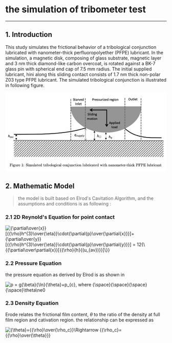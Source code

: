# the simulation of tribometer test
------

## 1.	Introduction

This study simulates the frictional behavior of a tribological conjunction lubricated with nanometer-thick perfluoropolyether (PFPE) lubricant. In the simulation, a magnetic disk, composing of glass substrate, magnetic layer and 3 nm thick diamond-like carbon overcoat, is rotated against a BK-7 glass pin with spherical end cap of 7.5 mm radius. The initial supplied lubricant, hini along this sliding contact consists of 1.7 nm thick non-polar Z03 type PFPE lubricant. The simulated tribological conjunction is illustrated in following figure.

![model.jpg](https://github.com/Yurun-LI/Tribo_test/blob/master/Images/model.jpg?raw=true)

## 2.	Mathematic Model

> the model is built based on Elrod's Cavitation Algorithm, and the assumptions and conditions is as following :

### 2.1	2D Reynold's Equation for point contact

<img src="https://latex.codecogs.com/svg.image?{\partial\over{x}}[{{\rho}h^{3}\over{\eta}}\cdot{\partial{p}\over{\partial{x}}}]&plus;{\partial\over{y}}[{{\rho}h^{3}\over{\eta}}\cdot{\partial{p}\over{\partial{y}}}]&space;=&space;12{\{{\partial\over\partial{x}}[{{\rho}{h}{(u_{av})}}]\}}" title="{\partial\over{x}}[{{\rho}h^{3}\over{\eta}}\cdot{\partial{p}\over{\partial{x}}}]+{\partial\over{y}}[{{\rho}h^{3}\over{\eta}}\cdot{\partial{p}\over{\partial{y}}}] = 12{\{{\partial\over\partial{x}}[{{\rho}{h}{(u_{av})}}]\}}" />

### 2.2	Pressure Equation

the pressure equation as derived by Elrod is as shown in 

<img src="https://latex.codecogs.com/svg.image?p&space;=&space;g{\beta}{\ln}{\theta}&plus;p_{c},&space;where&space;{\space}{\space}{\space}{\space}\theta\ne0" title="p = g{\beta}{\ln}{\theta}+p_{c}, where {\space}{\space}{\space}{\space}\theta\ne0" />

### 2.3	Density Equation

Erode relates the frictional film content, $\theta$ to the ratio of the density at full film region and cativation region. the relationship can be expressed as 

<img src="https://latex.codecogs.com/svg.image?{\theta}={{\rho}\over{\rho_c}}\Rightarrow&space;{{\rho_c}={{\rho}\over{\theta}}}" title="{\theta}={{\rho}\over{\rho_c}}\Rightarrow {{\rho_c}={{\rho}\over{\theta}}}" />

